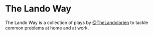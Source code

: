 # The Lando Way

The Lando Way is a collection of plays by [@TheLandolorien](https://github.com/TheLandolorien) to tackle common problems at home and at work.
